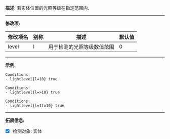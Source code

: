 **描述:** 若实体位置的光照等级在指定范围内.

---

**修改项:**

| 修改项名  | 别称           | 描述                      | 默认值 |
| --------- | -------------- | ------------------------- | ----- |
| level | l | 用于检测的光照等级数值范围 | 0 |

---

**示例:**

```
Conditions:
- lightlevel{l=10} true
```

```
Conditions:
- lightlevel{l=>10} true
```

```
Conditions:
- lightlevel{l=1to10} true
```

---

**拓展信息:**

- [x] 检测对象: 实体